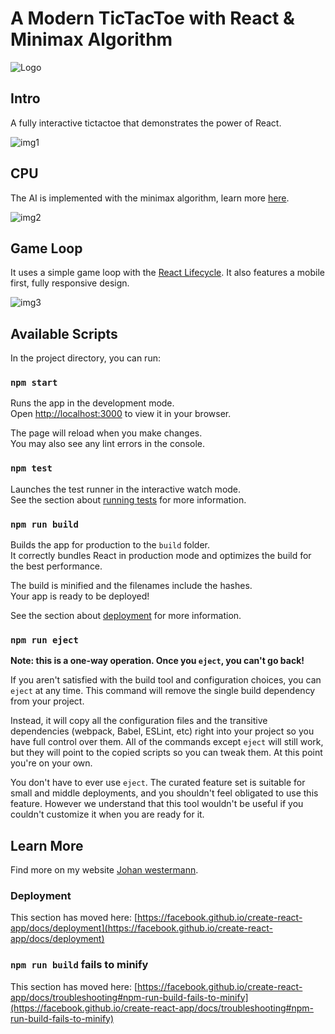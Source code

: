 # A Modern TicTacToe with React & Minimax Algorithm

![Logo](https://github.com/Stringboom/tictactoe/assets/38455240/8b1a4dcc-a6e8-426e-a0d2-a0402d2e37ef)

## Intro

A fully interactive tictactoe that demonstrates the power of React.

![img1](https://github.com/Stringboom/tictactoe/assets/38455240/ba83b022-9a52-431a-bb07-b832ba951a86)

## CPU

The AI is implemented with the minimax algorithm, learn more [here](https://blogs.cornell.edu/info2040/2022/09/13/56590/#:~:text=The%20Minimax%20Tic%2DTac%2DToe,Want%20to%20try%20it%20yourself%3F).

![img2](https://github.com/Stringboom/tictactoe/assets/38455240/a7e17663-2209-4874-9b5e-aaeaec247965)

## Game Loop

It uses a simple game loop with the [React Lifecycle](https://legacy.reactjs.org/docs/state-and-lifecycle.html). It also features a mobile first, fully responsive design. 

![img3](https://github.com/Stringboom/tictactoe/assets/38455240/c98bb424-e839-41f8-a79d-935a80a60613)

## Available Scripts

In the project directory, you can run:

### `npm start`

Runs the app in the development mode.\
Open [http://localhost:3000](http://localhost:3000) to view it in your browser.

The page will reload when you make changes.\
You may also see any lint errors in the console.

### `npm test`

Launches the test runner in the interactive watch mode.\
See the section about [running tests](https://facebook.github.io/create-react-app/docs/running-tests) for more information.

### `npm run build`

Builds the app for production to the `build` folder.\
It correctly bundles React in production mode and optimizes the build for the best performance.

The build is minified and the filenames include the hashes.\
Your app is ready to be deployed!

See the section about [deployment](https://facebook.github.io/create-react-app/docs/deployment) for more information.

### `npm run eject`

**Note: this is a one-way operation. Once you `eject`, you can't go back!**

If you aren't satisfied with the build tool and configuration choices, you can `eject` at any time. This command will remove the single build dependency from your project.

Instead, it will copy all the configuration files and the transitive dependencies (webpack, Babel, ESLint, etc) right into your project so you have full control over them. All of the commands except `eject` will still work, but they will point to the copied scripts so you can tweak them. At this point you're on your own.

You don't have to ever use `eject`. The curated feature set is suitable for small and middle deployments, and you shouldn't feel obligated to use this feature. However we understand that this tool wouldn't be useful if you couldn't customize it when you are ready for it.

## Learn More

Find more on my website [Johan westermann](https://johanwestermann.co.za).

### Deployment

This section has moved here: [https://facebook.github.io/create-react-app/docs/deployment](https://facebook.github.io/create-react-app/docs/deployment)

### `npm run build` fails to minify

This section has moved here: [https://facebook.github.io/create-react-app/docs/troubleshooting#npm-run-build-fails-to-minify](https://facebook.github.io/create-react-app/docs/troubleshooting#npm-run-build-fails-to-minify)
